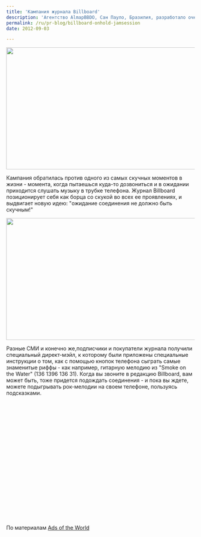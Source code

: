 ```yaml
---
title: 'Кампания журнала Billboard'
description: 'Агентство AlmapBBDO, Сан Пауло, Бразилия, разработало очень интересную PR-кампанию для журнала Billboard.'
permalink: /ru/pr-blog/billboard-onhold-jamsession
date: 2012-09-03

---
```


<img src="{{ site.assets }}/upload/287136582_640.jpg" alt="" class="post__img" width="580" height="326">

Кампания обратилась против одного из самых скучных моментов в жизни - момента, когда пытаешься куда-то дозвониться и в ожидании приходится слушать  музыку в трубке телефона. Журнал Billboard позиционирует себя как  борца со скукой во всех ее проявлениях, и выдвигает новую идею: "ожидание соединения не должно быть скучным!"

<img src="{{ site.assets }}/upload/billboard-magazine-on-hold-jam-session-600-83830.jpg" alt="" class="post__img" width="580" height="326">

Разные СМИ и конечно же,подписчики и покупатели журнала получили специальный директ-мэйл, к которому были приложены специальные инструкции о том, как с помощью кнопок телефона сыграть самые знаменитые риффы - как например, гитарную мелодию из "Smoke on the Water" (136 1396 136 31). Когда вы звоните в редакцию Billboard, вам может быть, тоже придется подождать соединения - и пока вы ждете, можете подыгрывать рок-мелодии на своем телефоне, пользуясь подсказками.

<object width="560" height="315"><param name="movie" value="http://www.youtube.com/v/XaYG7Lsbdsg?version=3&amp;hl=ru_RU"></param><param name="allowFullScreen" value="true"></param><param name="allowscriptaccess" value="always"></param><embed src="http://www.youtube.com/v/XaYG7Lsbdsg?version=3&amp;hl=ru_RU" type="application/x-shockwave-flash" width="560" height="315" allowscriptaccess="always" allowfullscreen="true"></embed></object>

По материалам <a href="http://adsoftheworld.com/media/dm/billboard_magazine_on_hold_jam_session">Ads of the World</a>

